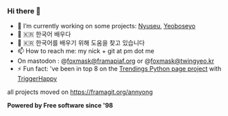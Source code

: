 ### Hi there 👋

<!--
**foxmask/foxmask** is a ✨ _special_ ✨ repository because its `README.md` (this file) appears on your GitHub profile.
Here are some ideas to get you started:
-->

- 🔭 I’m currently working on some projects: [Nyuseu](https://framagit.org/annyong/nyuseu), [Yeoboseyo](https://framagit.org/annyong/yeoboseyo)
- 🌱 :kr: 한국어 배우다
- 🤔 :kr: 한국어를 배우기 위해 도움을 찾고 있습니다
- 📫 How to reach me: my nick + git at pm dot me
- On mastodon : @foxmask@framapiaf.org or @foxmask@twingyeo.kr
- ⚡ Fun fact: 've been in top 8 on the [Trendings Python page project](https://foxmask.github.io/post/2016/11/26/trigger-happy-two-weeks-after-strong-storm/) with [TriggerHappy](https://github.com/push-things/django-th)

all projects moved on https://framagit.org/annyong

**Powered by Free software since '98**


